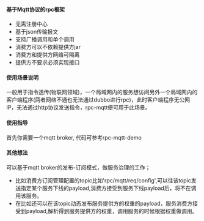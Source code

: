 #### 基于Mqtt协议的rpc框架

* 无需注册中心
* 基于json传输报文
* 支持广播调用和单个调用
* 消费方可以不依赖提供方jar
* 消费方和提供方网络可隔离
* 提供方不要求必须实现接口

#### 使用场景说明

一般用于指令透传(物联网领域)，一个局域网内的服务想访问另外一个局域网内的客户端程序(两者网络不通也无法通过dubbo进行rpc)，此时客户端程序无公网IP，无法通过http协议发送指令，rpc-mqtt便可用于此场景。

#### 使用指导

首先你需要一个mqtt broker, 代码可参考rpc-mqtt-demo

#### 其他想法

可以基于mqtt broker的发布-订阅模式，做服务治理的工作；

* 比如消费方订阅管理配置的topic比如'rpc/mqtt/req/config',可以往该topic发送指定某个服务下线的payload,消费方接受到服务下线payload后，将不在调用该服务。
* 在比如还可以在该topic动态发布服务提供方的权重的payload，服务消费方接受到payload,解析得到服务提供方的权重，调用服务的时候根据权重做调用。
